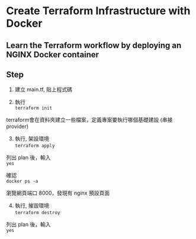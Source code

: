 # Create Terraform Infrastructure with Docker
## Learn the Terraform workflow by deploying an NGINX Docker container

## Step
1. 建立 main.tf, 貼上程式碼

2. 執行  
`terraform init`

terraform會在資料夾建立一些檔案，定義專案要執行哪個基礎建設
(串接 provider)

3. 執行, 架設環境  
`terraform apply`

列出 plan 後，輸入  
`yes`

確認  
`docker ps -a`

瀏覽網頁端口 8000，發現有 nginx 預設頁面  

4. 執行, 摧毀環境  
`terraform destroy`

列出 plan 後，輸入  
`yes`